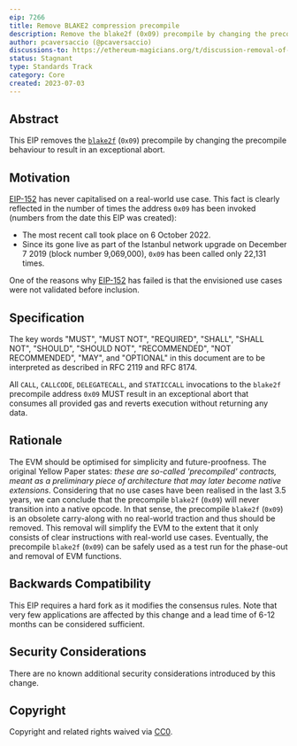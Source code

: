 ```yaml
---
eip: 7266
title: Remove BLAKE2 compression precompile
description: Remove the blake2f (0x09) precompile by changing the precompile behaviour to result in an exceptional abort
author: pcaversaccio (@pcaversaccio)
discussions-to: https://ethereum-magicians.org/t/discussion-removal-of-ripemd-160-and-blake2f-precompiles/14857
status: Stagnant
type: Standards Track
category: Core
created: 2023-07-03
---
```


## Abstract

This EIP removes the [`blake2f`](./eip-152.md) (`0x09`) precompile by changing the precompile behaviour to result in an exceptional abort.

## Motivation

[EIP-152](./eip-152.md) has never capitalised on a real-world use case. This fact is clearly reflected in the number of times the address `0x09` has been invoked (numbers from the date this EIP was created):

- The most recent call took place on 6 October 2022.
- Since its gone live as part of the Istanbul network upgrade on December 7 2019 (block number 9,069,000), `0x09` has been called only 22,131 times.

One of the reasons why [EIP-152](./eip-152.md) has failed is that the envisioned use cases were not validated before inclusion.

## Specification

The key words "MUST", "MUST NOT", "REQUIRED", "SHALL", "SHALL NOT", "SHOULD", "SHOULD NOT", "RECOMMENDED", "NOT RECOMMENDED", "MAY", and "OPTIONAL" in this document are to be interpreted as described in RFC 2119 and RFC 8174.

All `CALL`, `CALLCODE`, `DELEGATECALL`, and `STATICCALL` invocations to the `blake2f` precompile address `0x09` MUST result in an exceptional abort that consumes all provided gas and reverts execution without returning any data.

## Rationale

The EVM should be optimised for simplicity and future-proofness. The original Yellow Paper states: _these are so-called 'precompiled' contracts, meant as a preliminary piece of architecture that may later become native extensions_. Considering that no use cases have been realised in the last 3.5 years, we can conclude that the precompile `blake2f` (`0x09`) will never transition into a native opcode. In that sense, the precompile `blake2f` (`0x09`) is an obsolete carry-along with no real-world traction and thus should be removed. This removal will simplify the EVM to the extent that it only consists of clear instructions with real-world use cases. Eventually, the precompile `blake2f` (`0x09`) can be safely used as a test run for the phase-out and removal of EVM functions.

## Backwards Compatibility

This EIP requires a hard fork as it modifies the consensus rules. Note that very few applications are affected by this change and a lead time of 6-12 months can be considered sufficient.

## Security Considerations

There are no known additional security considerations introduced by this change.

## Copyright

Copyright and related rights waived via [CC0](../LICENSE.md).
